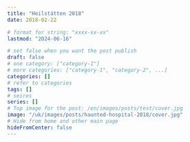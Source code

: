 ```yaml
---
title: "Heilstätten 2018"
date: 2018-02-22

# format for string: "xxxx-xx-xx"
lastmod: "2024-06-16"

# set false when you want the post publish
draft: false
# one category: ["category-1"]
# more categories: ["category-1", "category-2", ...]
categories: []
# refer to categories
tags: []
# seires
series: []
# Top image for the post: /en/images/posts/test/cover.jpg
image: "/uk/images/posts/haunted-hospital-2018/cover.jpg"
# Hide from home and other main page
hideFromCenter: false
---
```


<!--more-->